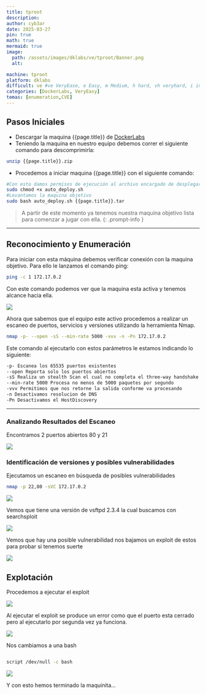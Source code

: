 ```yaml
---
title: tproot
description:
author: cyb3ar
date: 2025-03-27
pin: true
math: true
mermaid: true
image:
  path: /assets/images/dklabs/ve/tproot/Banner.png
  alt: 

machine: tproot
platform: dklabs
difficult: ve #ve VeryEase, e Easy, m Medium, h hard, vh veryhard, i insane
categories: [DockerLabs, VeryEasy]
temas: [enumeration,CVE]
---
```


## Pasos Iniciales

- Descargar la maquina {{page.title}} de [DockerLabs](https://dockerlabs.es/)
- Teniendo la maquina en nuestro equipo debemos correr el siguiente comando para descomprimirla:

```bash
unzip {{page.title}}.zip
```

- Procedemos a iniciar maquina {{page.title}} con el siguiente comando:

```bash
#Con esto damos permisos de ejecución al archivo encargado de desplegarnos la máquina.
sudo chmod +x auto_deploy.sh
#Levantamos la maquina objetivo
sudo bash auto_deploy.sh {{page.title}}.tar
```

<!-- markdownlint-capture -->
<!-- markdownlint-disable -->

> A partir de este momento ya tenemos nuestra maquina objetivo lista para comenzar a jugar con ella.
{: .prompt-info }

<!-- markdownlint-restore -->

----------------------------------------------------------------------------

## Reconocimiento y Enumeración

Para iniciar con esta máquina debemos verificar conexión con la maquina objetivo. Para ello le lanzamos el comando ping:

```bash
ping -c 1 172.17.0.2
```

Con este comando podemos ver que la maquina esta activa y tenemos alcance hacia ella. 

![](/assets/images/{{page.platform}}/{{page.difficult}}/{{page.machine}}/Ping.png)

Ahora que sabemos que el equipo este activo procedemos a realizar un escaneo de puertos, servicios y versiones utilizando la herramienta Nmap.

```bash
nmap -p- --open -sS --min-rate 5000 -vvv -n -Pn 172.17.0.2
```

Este comando al ejecutarlo con estos parámetros le estamos indicando lo siguiente:

```bash
-p- Escanea los 65535 puertos existentes
--open Reporta solo los puertos abiertos
-sS Realiza un stealth Scan el cual no completa el three-way handshake (SYN / SYN-ACK / RST)
--min-rate 5000 Procesa no menos de 5000 paquetes por segundo
-vvv Permitimos que nos retorne la salida conforme va procesando
-n Desactivamos resolucion de DNS
-Pn Desactivamos el HostDiscovery
```

---------------------------------------------------------------------------------
### Analizando Resultados del Escaneo

Encontramos 2 puertos abiertos 80 y 21

![](/assets/images/{{page.platform}}/{{page.difficult}}/{{page.machine}}/Nmap1.png)
### Identificación de versiones y posibles vulnerabilidades

Ejecutamos un escaneo en búsqueda de posibles vulnerabilidades

```bash
nmap -p 22,80 -sVC 172.17.0.2
```

![](/assets/images/{{page.platform}}/{{page.difficult}}/{{page.machine}}/Nmap2.png)

Vemos que tiene una versión de vsftpd 2.3.4 la cual buscamos con searchsploit

![](/assets/images/{{page.platform}}/{{page.difficult}}/{{page.machine}}/SearchSploit.png)

Vemos que hay una posible vulnerabilidad nos bajamos un exploit de estos para probar si tenemos suerte

![](/assets/images/{{page.platform}}/{{page.difficult}}/{{page.machine}}/GetSploit.png)
## Explotación 

Procedemos a ejecutar el exploit

![](/assets/images/{{page.platform}}/{{page.difficult}}/{{page.machine}}/RunSploit.png)

Al ejecutar el exploit se produce un error como que el puerto esta cerrado pero al ejecutarlo por segunda vez ya funciona.

![](/assets/images/{{page.platform}}/{{page.difficult}}/{{page.machine}}/Shell.png)

Nos cambiamos a una bash

```bash

script /dev/null -c bash

```

![](/assets/images/{{page.platform}}/{{page.difficult}}/{{page.machine}}/Root.png)

Y con esto hemos terminado la maquinita...















